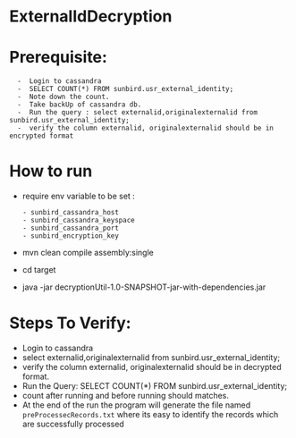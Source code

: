 # ExternalIdDecryption
# Prerequisite: 
      -  Login to cassandra
      -  SELECT COUNT(*) FROM sunbird.usr_external_identity;  
      -  Note down the count.
      -  Take backUp of cassandra db.
      -  Run the query : select externalid,originalexternalid from sunbird.usr_external_identity;
      -  verify the column externalid, originalexternalid should be in encrypted format
# How to run
  - require env variable to be set : </br>
  
        - sunbird_cassandra_host
        - sunbird_cassandra_keyspace
        - sunbird_cassandra_port
        - sunbird_encryption_key
   
   - mvn clean compile assembly:single
   - cd target
   - java -jar decryptionUtil-1.0-SNAPSHOT-jar-with-dependencies.jar 
     
# Steps To Verify:
   - Login to cassandra
   - select externalid,originalexternalid from sunbird.usr_external_identity;
   - verify the column externalid, originalexternalid should be in decrypted format.
   -  Run the Query: SELECT COUNT(*) FROM sunbird.usr_external_identity;  
   - count after running and before running should matches.
   - At the end of the run the program will generate the file named ```preProcessecRecords.txt``` where its easy to identify the records which are successfully processed
